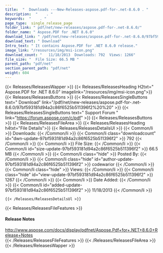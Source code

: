 ```yaml
---
title:  "  Downloads ---New-Releases-aspose.pdf-for-.net-8.6.0 . " 
description:  "    . " 
keywords:  "    . " 
page_type:  single_release_page
folder_link: " pdf/net/new-releases/aspose.pdf-for-.net-8.6.0/"
folder_name: " Aspose.PDF for .NET 8.6.0"
download_link: " /pdf/net/new-releases/aspose.pdf-for-.net-8.6.0/97bf593181d94a2c86f6525b511396f2"
download_text: " Download"
Intro_text: " It contains Aspose.PDF for .NET 8.6.0 release."
image_link: "/resources/img/msi-icon.png"
download_count: "   11/18/2013  Downloads: 792  Views: 1266"
file_size: "  File Size: 66.5 MB "
parent_path: "pdf/net"
section_parent_path: "pdf/net"
weight: 604
---
```


{{< Releases/ReleasesWapper >}}
  {{< Releases/ReleasesHeading H2txt=" Aspose.PDF for .NET 8.6.0" imagelink="/resources/img/msi-icon.png">}}
  {{< Releases/ReleasesButtons >}}
    {{< Releases/ReleasesSingleButtons text=" Download" link="/pdf/net/new-releases/aspose.pdf-for-.net-8.6.0/97bf593181d94a2c86f6525b511396f2%20%20" >}}
    {{< Releases/ReleasesSingleButtons text=" Support Forum " link="https://forum.aspose.com/c/pdf" >}}
  {{< Releases/ReleasesButtons >}}
  {{< Releases/ReleasesFileArea >}}
    {{< Releases/ReleasesHeading h4txt="File Details">}}
    {{< Releases/ReleasesDetailsUl >}}
            {{< Common/li  >}} Downloads: {{< /Common/li >}} 
      {{< Common/li class="downloadcount" id="dwn-update-97bf593181d94a2c86f6525b511396f2" >}} 792 {{< /Common/li >}} 
      {{< Common/li  >}} File Size: {{< /Common/li >}} 
      {{< Common/li id="size-update-97bf593181d94a2c86f6525b511396f2" >}} 66.5 MB {{< /Common/li >}} 
      {{< Common/li  class="hide" >}} Posted By: {{< /Common/li >}} 
      {{< Common/li class="hide" id="author-update-97bf593181d94a2c86f6525b511396f2" >}} codewarior {{< /Common/li >}} 
      {{< Common/li class="hide"  >}} Views: {{< /Common/li >}} 
      {{< Common/li class="hide" id="view-update-97bf593181d94a2c86f6525b511396f2" >}} 1267 {{< /Common/li >}} 
      {{< Common/li  >}} Date Added: {{< /Common/li >}} 
      {{< Common/li id="added-update-97bf593181d94a2c86f6525b511396f2" >}} 11/18/2013 {{< /Common/li >}} 

    {{< /Releases/ReleasesDetailsUl >}}

  {{< Releases/ReleasesFileFeatures >}}
      <h4>Release Notes</h4><div><a href="http://www.aspose.com/docs/display/pdfnet/Aspose.Pdf+for+.NET+8.6.0+Release+Notes">http://www.aspose.com/docs/display/pdfnet/Aspose.Pdf+for+.NET+8.6.0+Release+Notes</a></div>
  {{< /Releases/ReleasesFileFeatures >}}
 {{< /Releases/ReleasesFileArea >}}
{{< /Releases/ReleasesWapper >}}


